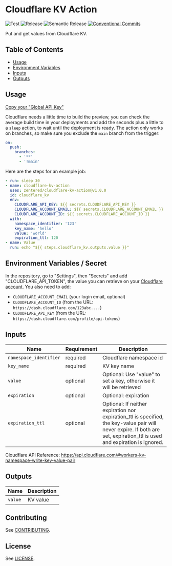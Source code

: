 # Cloudflare KV Action

![Test](https://github.com/zentered/cloudflare-kv-action/workflows/Test/badge.svg)
![Release](https://github.com/zentered/cloudflare-kv-action/workflows/Publish/badge.svg)
![Semantic Release](https://github.com/govolition/storefront-api/workflows/Semantic%20Release/badge.svg)
[![Conventional Commits](https://img.shields.io/badge/Conventional%20Commits-1.0.0-yellow.svg)](https://conventionalcommits.org)

Put and get values from Cloudflare KV.

## Table of Contents

- [Usage](#usage)
- [Environment Variables](#environment-variables--secret)
- [Inputs](#inputs)
- [Outputs](#outputs)

## Usage

[Copy your "Global API Key"](https://dash.cloudflare.com/profile/api-tokens)

Cloudflare needs a little time to build the preview, you can check the average
build time in your deployments and add the seconds plus a little to a `sleep`
action, to wait until the deployment is ready. The action only works on
branches, so make sure you exclude the `main` branch from the trigger:

```yaml
on:
  push:
    branches:
      - '**'
      - '!main'
```

Here are the steps for an example job:

```yaml
- run: sleep 30
- name: cloudflare-kv-action
  uses: zentered/cloudflare-kv-action@v1.0.0
  id: cloudflare_kv
  env:
    CLOUDFLARE_API_KEY: ${{ secrets.CLOUDFLARE_API_KEY }}
    CLOUDFLARE_ACCOUNT_EMAIL: ${{ secrets.CLOUDFLARE_ACCOUNT_EMAIL }}
    CLOUDFLARE_ACCOUNT_ID: ${{ secrets.CLOUDFLARE_ACCOUNT_ID }}
  with:
    namespace_identifier: '123'
    key_name: 'hello'
    value: 'world'
    expiration_ttl: 120
- name: Value
  run: echo "${{ steps.cloudflare_kv.outputs.value }}"
```

## Environment Variables / Secret

In the repository, go to "Settings", then "Secrets" and add
"CLOUDFLARE_API_TOKEN", the value you can retrieve on your
[Cloudflare account](https://dash.cloudflare.com/profile/api-tokens). You also
need to add:

- `CLOUDFLARE_ACCOUNT_EMAIL` (your login email, optional)
- `CLOUDFLARE_ACCOUNT_ID` (from the URL:
  `https://dash.cloudflare.com/123abc....`)
- `CLOUDFLARE_API_KEY` (from the URL:
  `https://dash.cloudflare.com/profile/api-tokens`)

## Inputs

| Name                   | Requirement | Description                                                                                                                                                               |
| ---------------------- | ----------- | ------------------------------------------------------------------------------------------------------------------------------------------------------------------------- |
| `namespace_identifier` | required    | Cloudflare namespace id                                                                                                                                                   |
| `key_name`             | required    | KV key name                                                                                                                                                               |
| `value`                | optional    | Optional: Use "value" to set a key, otherwise it will be retrieved                                                                                                        |
| `expiration`           | optional    | Optional: expiration                                                                                                                                                      |
| `expiration_ttl`       | optional    | Optional: If neither expiration nor expiration_ttl is specified, the key-value pair will never expire. If both are set, expiration_ttl is used and expiration is ignored. |

Cloudflare API Reference:
https://api.cloudflare.com/#workers-kv-namespace-write-key-value-pair

## Outputs

| Name    | Description |
| ------- | ----------- |
| `value` | KV value    |

## Contributing

See [CONTRIBUTING](CONTRIBUTING.md).

## License

See [LICENSE](LICENSE).
